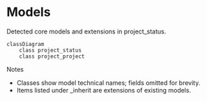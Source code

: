 # Models

Detected core models and extensions in project_status.

```mermaid
classDiagram
    class project_status
    class project_project
```

Notes
- Classes show model technical names; fields omitted for brevity.
- Items listed under _inherit are extensions of existing models.
